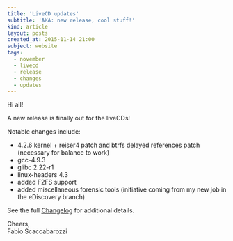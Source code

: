 ```yaml
---
title: 'LiveCD updates'
subtitle: 'AKA: new release, cool stuff!'
kind: article
layout: posts
created_at: 2015-11-14 21:00
subject: website
tags:
  - november
  - livecd
  - release
  - changes
  - updates
---
```

Hi all!

A new release is finally out for the liveCDs!

Notable changes include:
* 4.2.6 kernel + reiser4 patch and btrfs delayed references patch (necessary for balance to work)
* gcc-4.9.3
* glibc 2.22-r1
* linux-headers 4.3
* added F2FS support
* added miscellaneous forensic tools (initiative coming from my new job in the eDiscovery branch)

See the full [Changelog](/livecd/changelog/) for additional details.


Cheers,  
Fabio Scaccabarozzi
